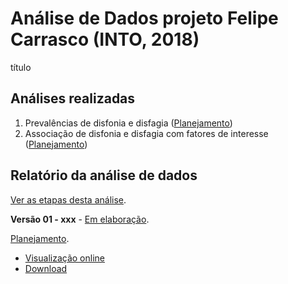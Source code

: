 # Análise de Dados projeto Felipe Carrasco (INTO, 2018)

título

## Análises realizadas

1. Prevalências de disfonia e disfagia ([Planejamento][proj-xxx])
2. Associação de disfonia e disfagia com fatores de interesse ([Planejamento][proj-yyy])

[proj-xxx]: https://github.com/philsf-biostat/analise_dados_FC_2018a/projects/xxx
[proj-yyy]: https://github.com/philsf-biostat/analise_dados_FC_2018a/projects/yyy

## Relatório da análise de dados

[Ver as etapas desta análise][releases].

**Versão 01 - xxx** - [Em elaboração][milestone-prequal].

[Planejamento][v01-project].

- [Visualização online][reportviz-v01]
- [Download][docx-v01]

<!-- **Versão 02 - Defesa** - [Em elaboração][milestone-posqual]. -->

<!-- [Planejamento][v02-project]. -->

<!-- - [Visualização online][reportviz-v02] -->
<!-- - Download -->

[releases]: https://github.com/philsf-biostat/analise_dados_FC_2018a/releases/
[milestone-prequal]: https://github.com/philsf-biostat/analise_dados_FC_2018a/milestone/xxx
[reportviz-v01]: report/xxx-v01.md
[docx-v01]: report/xxx-v01.docx?raw=true
[v01-project]: https://github.com/philsf-biostat/analise_dados_FC_2018a/projects/xxx

<!-- [milestone-posqual]: https://github.com/philsf-biostat/xxx/milestone/xxx -->
<!-- [reportviz-v02]: report/xxx-v02.md -->
<!-- [docx-v02]: report/xxx-v02.docx?raw=true -->
<!-- [v02-project]: https://github.com/philsf-biostat/xxx/projects/xxx -->
